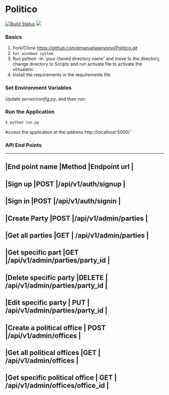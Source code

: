 # Politico

[![Build Status](https://travis-ci.org/emanuelwanyonyi/Politico.svg?branch=develop)](https://travis-ci.org/emanuelwanyonyi/Politico)  <a href="https://codeclimate.com/github/emanuelwanyonyi/Politico/maintainability"><img src="https://api.codeclimate.com/v1/badges/a1018e71752a814039fa/maintainability" /></a>



### Basics

1. Fork/Clone https://github.com/emanuelwanyonyi/Politico.git
1. ```For windows system ```
1. Run python -m 'your cloned directory name' and move to the directory, 
change directory to Scripts and run activate file to activate the  virtualenv
1. Install the requirements in the requirements file

### Set Environment Variables

Update *server/config.py*, and then run:
### Run the Application

```sh
$ python run.py
```

Access the application at the address http://localhost:5000/``

### API End Points
---------------------------------------------------------------------------------------
|End point name                     |Method    |Endpoint url                            | 
---------------------------------------------------------------------------------------
|Sign up                            |POST      |/api/v1/auth/signup                     |
---------------------------------------------------------------------------------------
|Sign in                            |POST      |/api/v1/auth/signin                    |
---------------------------------------------------------------------------------------
|Create Party                       |POST      |/api/v1/admin/parties                   |
----------------------------------------------------------------------------------------
|Get all parties                    |GET       | /api/v1/admin/parties                  |
----------------------------------------------------------------------------------------
|Get specific part                  |GET       |/api/v1/admin/parties/party_id          |
---------------------------------------------------------------------------------------
|Delete specific party              |DELETE    | /api/v1/admin/parties/party_id        |
---------------------------------------------------------------------------------------
|Edit specific party                | PUT      | /api/v1/admin/parties/party_id         |
----------------------------------------------------------------------------------------
|Create a political office          | POST     |/api/v1/admin/offices                   |
----------------------------------------------------------------------------------------
|Get all political offices          |GET       | /api/v1/admin/offices                  |
----------------------------------------------------------------------------------------
|Get specific political office      | GET      | /api/v1/admin/offices/office_id        |
-----------------------------------------------------------------------------------------
